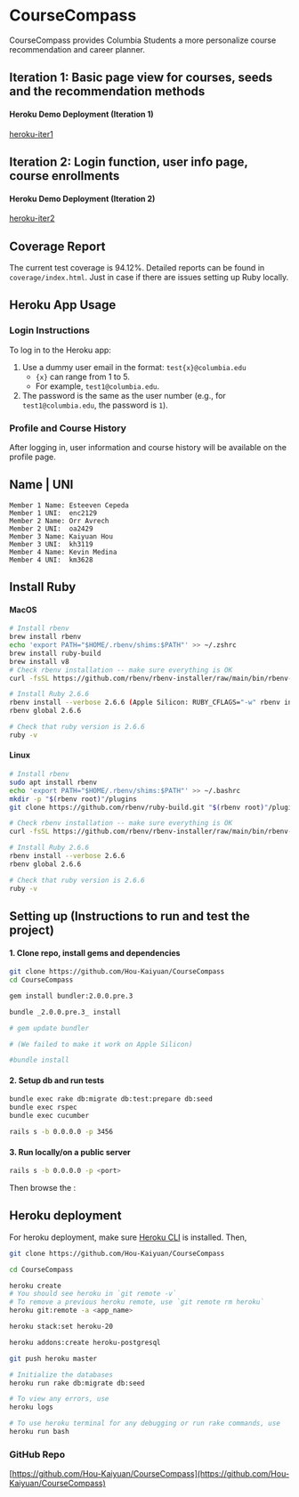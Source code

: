 # CourseCompass

CourseCompass provides Columbia Students a more personalize course recommendation and career planner. 


## Iteration 1: Basic page view for courses, seeds and the recommendation methods
#### Heroku Demo Deployment (Iteration 1)
[heroku-iter1](https://course-compass-iter1-cc03da1256a5.herokuapp.com)


## Iteration 2: Login function, user info page, course enrollments
#### Heroku Demo Deployment (Iteration 2)
[heroku-iter2](https://course-compass-iter2-ea6d54216710.herokuapp.com)

## Coverage Report
The current test coverage is 94.12%. Detailed reports can be found in `coverage/index.html`. 
Just in case if there are issues setting up Ruby locally.

## Heroku App Usage

### Login Instructions
To log in to the Heroku app:

1. Use a dummy user email in the format: `test{x}@columbia.edu`
   - `{x}` can range from 1 to 5.
   - For example, `test1@columbia.edu`.
2. The password is the same as the user number (e.g., for `test1@columbia.edu`, the password is `1`).

### Profile and Course History
After logging in, user information and course history will be available on the profile page.




## Name | UNI

```
Member 1 Name: Esteeven Cepeda
Member 1 UNI:  enc2129
Member 2 Name: Orr Avrech
Member 2 UNI:  oa2429
Member 3 Name: Kaiyuan Hou
Member 3 UNI:  kh3119
Member 4 Name: Kevin Medina
Member 4 UNI:  km3628
```

## Install Ruby

#### MacOS

```bash
# Install rbenv
brew install rbenv
echo 'export PATH="$HOME/.rbenv/shims:$PATH"' >> ~/.zshrc
brew install ruby-build
brew install v8
# Check rbenv installation -- make sure everything is OK
curl -fsSL https://github.com/rbenv/rbenv-installer/raw/main/bin/rbenv-doctor | bash

# Install Ruby 2.6.6
rbenv install --verbose 2.6.6 (Apple Silicon: RUBY_CFLAGS="-w" rbenv install 2.6.6)
rbenv global 2.6.6

# Check that ruby version is 2.6.6
ruby -v
```

#### Linux

```bash
# Install rbenv
sudo apt install rbenv
echo 'export PATH="$HOME/.rbenv/shims:$PATH"' >> ~/.bashrc
mkdir -p "$(rbenv root)"/plugins
git clone https://github.com/rbenv/ruby-build.git "$(rbenv root)"/plugins/ruby-build

# Check rbenv installation -- make sure everything is OK
curl -fsSL https://github.com/rbenv/rbenv-installer/raw/main/bin/rbenv-doctor | bash

# Install Ruby 2.6.6
rbenv install --verbose 2.6.6
rbenv global 2.6.6

# Check that ruby version is 2.6.6
ruby -v
```


## Setting up (Instructions to run and test the project)

#### 1. Clone repo, install gems and dependencies

```bash
git clone https://github.com/Hou-Kaiyuan/CourseCompass
cd CourseCompass

gem install bundler:2.0.0.pre.3

bundle _2.0.0.pre.3_ install

# gem update bundler

# (We failed to make it work on Apple Silicon)

#bundle install
```

#### 2. Setup db and run tests

```bash
bundle exec rake db:migrate db:test:prepare db:seed
bundle exec rspec
bundle exec cucumber

rails s -b 0.0.0.0 -p 3456
```


#### 3. Run locally/on a public server
```bash
rails s -b 0.0.0.0 -p <port>
```

Then browse the <ip>:<port>

## Heroku deployment
For heroku deployment, make sure [Heroku CLI](https://devcenter.heroku.com/articles/heroku-cli) is installed. Then,

```bash
git clone https://github.com/Hou-Kaiyuan/CourseCompass

cd CourseCompass

heroku create
# You should see heroku in `git remote -v`
# To remove a previous heroku remote, use `git remote rm heroku`
heroku git:remote -a <app_name>

heroku stack:set heroku-20

heroku addons:create heroku-postgresql

git push heroku master

# Initialize the databases
heroku run rake db:migrate db:seed

# To view any errors, use
heroku logs

# To use heroku terminal for any debugging or run rake commands, use
heroku run bash
```



### GitHub Repo

[https://github.com/Hou-Kaiyuan/CourseCompass](https://github.com/Hou-Kaiyuan/CourseCompass)

